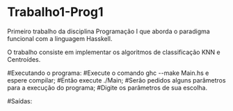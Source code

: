 # Trabalho1-Prog1
Primeiro trabalho da disciplina Programação I que aborda o paradigma funcional com a linguagem Hasskell. 

O trabalho consiste em implementar os algoritmos de classificação KNN e Centroídes.

#Executando o programa:
  #Execute o comando ghc --make Main.hs e espere compilar;
  #Então execute ./Main;
  #Serão pedidos alguns parâmetros para a execução do programa;
  #Digite os parâmetros de sua escolha.

#Saídas:
